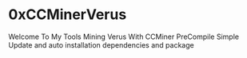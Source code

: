 # 0xCCMinerVerus
Welcome To My Tools Mining Verus With CCMiner PreCompile Simple Update and auto installation dependencies and package
